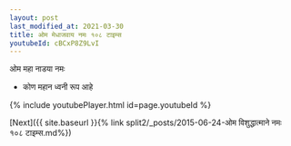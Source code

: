 ```yaml
---
layout: post
last_modified_at: 2021-03-30
title: ओम मेधाजवाय नमः १०८ टाइम्स
youtubeId: cBCxP8Z9LvI
---
```

 
 
 ओम महा नाडया नमः  
 
 -  कोण महान ध्वनी रूप आहे 
 
  
 
  
 
 
 
 
 
 


{% include youtubePlayer.html id=page.youtubeId %}
 
[Next]({{ site.baseurl }}{% link  split2/_posts/2015-06-24-ओम विशुद्धात्माने नमः  १०८ टाइम्स.md%})
 
